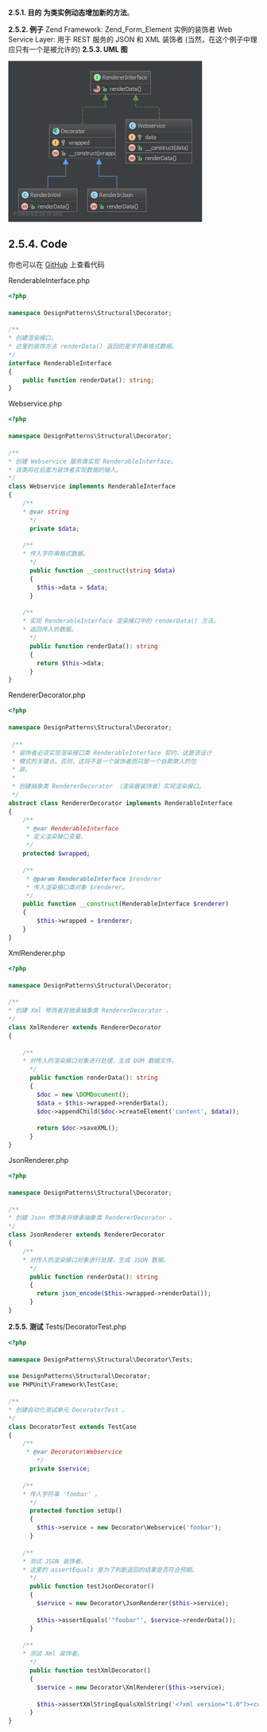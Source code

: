 **2.5.1. 目的**
**为类实例动态增加新的方法**。

**2.5.2. 例子**
Zend Framework: Zend_Form_Element 实例的装饰者
Web Service Layer: 用于 REST 服务的 JSON 和 XML 装饰者 (当然，在这个例子中理应只有一个是被允许的)
**2.5.3. UML 图**

![](../../images/DesignPatterns/Decorator.png)

## 2.5.4. Code

你也可以在 [GitHub](https://github.com/domnikl/DesignPatternsPHP/tree/master/Structural/Decorator) 上查看代码

RenderableInterface.php
```php
<?php

namespace DesignPatterns\Structural\Decorator;

/**
* 创建渲染接口。
* 这里的装饰方法 renderData() 返回的是字符串格式数据。
*/
interface RenderableInterface
{
    public function renderData(): string;
}
```
Webservice.php
```php
<?php

namespace DesignPatterns\Structural\Decorator;

/**
* 创建 Webservice 服务类实现 RenderableInterface。
* 该类将在后面为装饰者实现数据的输入。
*/
class Webservice implements RenderableInterface
{
    /**
    * @var string
      */
      private $data;

    /**
    * 传入字符串格式数据。
      */
      public function __construct(string $data)
      {
        $this->data = $data;
      }

    /**
    * 实现 RenderableInterface 渲染接口中的 renderData() 方法。
    * 返回传入的数据。
      */
      public function renderData(): string
      {
        return $this->data;
      }
}
```
RendererDecorator.php
```php
<?php

namespace DesignPatterns\Structural\Decorator;

 /**
 * 装饰者必须实现渲染接口类 RenderableInterface 契约，这是该设计
 * 模式的关键点。否则，这将不是一个装饰者而只是一个自欺欺人的包
 * 装。
 * 
 * 创建抽象类 RendererDecorator （渲染器装饰者）实现渲染接口。
 */
abstract class RendererDecorator implements RenderableInterface
{
    /**
     * @var RenderableInterface
     * 定义渲染接口变量。
     */
    protected $wrapped;

    /**
     * @param RenderableInterface $renderer
     * 传入渲染接口类对象 $renderer。
     */
    public function __construct(RenderableInterface $renderer)
    {
        $this->wrapped = $renderer;
    }
}
```
XmlRenderer.php
```php
<?php

namespace DesignPatterns\Structural\Decorator;

/**
* 创建 Xml 修饰者并继承抽象类 RendererDecorator 。
*/
class XmlRenderer extends RendererDecorator
{

    /**
    * 对传入的渲染接口对象进行处理，生成 DOM 数据文件。
      */
      public function renderData(): string
      {
        $doc = new \DOMDocument();
        $data = $this->wrapped->renderData();
        $doc->appendChild($doc->createElement('content', $data));

        return $doc->saveXML();
      }
}
```
JsonRenderer.php
```php
<?php

namespace DesignPatterns\Structural\Decorator;

/**
* 创建 Json 修饰者并继承抽象类 RendererDecorator 。
*/
class JsonRenderer extends RendererDecorator
{
    /**
    * 对传入的渲染接口对象进行处理，生成 JSON 数据。
      */
      public function renderData(): string
      {
        return json_encode($this->wrapped->renderData());
      }
}
```
**2.5.5. 测试**
Tests/DecoratorTest.php
```php
<?php

namespace DesignPatterns\Structural\Decorator\Tests;

use DesignPatterns\Structural\Decorator;
use PHPUnit\Framework\TestCase;

/**
* 创建自动化测试单元 DecoratorTest 。
*/
class DecoratorTest extends TestCase
{
    /**
     * @var Decorator\Webservice
        */
      private $service;

    /** 
    * 传入字符串 'foobar' 。
      */
      protected function setUp()
      {
        $this->service = new Decorator\Webservice('foobar');
      }

    /**
    * 测试 JSON 装饰者。
    * 这里的 assertEquals 是为了判断返回的结果是否符合预期。
      */
      public function testJsonDecorator()
      {
        $service = new Decorator\JsonRenderer($this->service);

        $this->assertEquals('"foobar"', $service->renderData());
      }

    /**
    * 测试 Xml 装饰者。
      */
      public function testXmlDecorator()
      {
        $service = new Decorator\XmlRenderer($this->service);

        $this->assertXmlStringEqualsXmlString('<?xml version="1.0"?><content>foobar</content>', $service->renderData());
      }
}
```